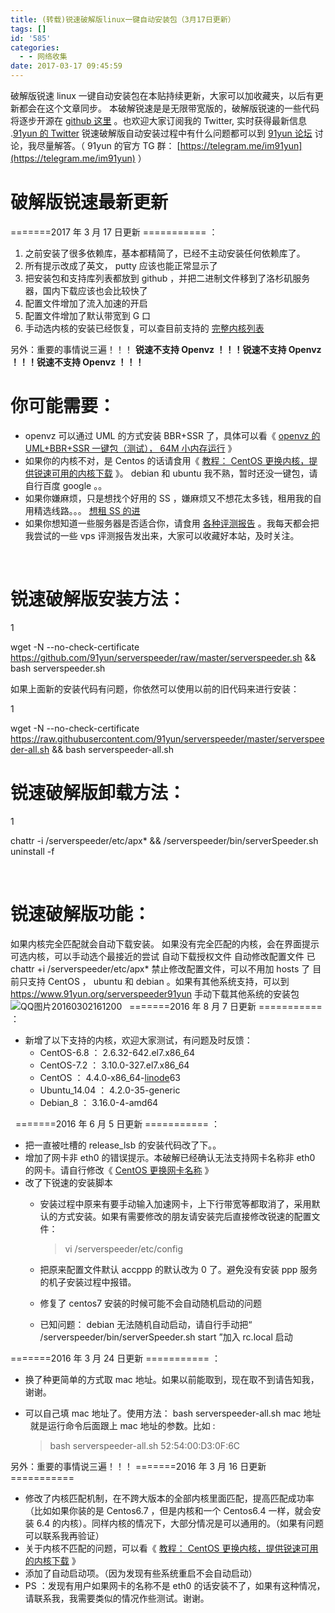 ```yaml
---
title: (转载)锐速破解版linux一键自动安装包（3月17日更新）
tags: []
id: '585'
categories:
  - - 网络收集
date: 2017-03-17 09:45:59
---
```


破解版锐速 linux 一键自动安装包在本贴持续更新，大家可以加收藏夹，以后有更新都会在这个文章同步。 本破解锐速是是无限带宽版的，破解版锐速的一些代码将逐步开源在 [github 这里](https://github.com/91yun/serverspeeder) 。也欢迎大家订阅我的 Twitter, 实时获得最新信息 .[91yun 的 Twitter](https://twitter.com/91yun_org) 锐速破解版自动安装过程中有什么问题都可以到 [91yun 论坛](http://bbs.91yun.org/) 讨论，我尽量解答。（ 91yun 的官方 TG 群： [https://telegram.me/im91yun](https://telegram.me/im91yun) ）

# 破解版锐速最新更新

\=======2017 年 3 月 17 日更新 =========== ：

1.  之前安装了很多依赖库，基本都精简了，已经不主动安装任何依赖库了。
2.  所有提示改成了英文， putty 应该也能正常显示了
3.  把安装包和支持库列表都放到 github ，并把二进制文件移到了洛杉矶服务器，国内下载应该也会比较快了
4.  配置文件增加了流入加速的开启
5.  配置文件增加了默认带宽到 G 口
6.  手动选内核的安装已经恢复，可以查目前支持的 [完整内核列表](https://www.91yun.org/serverspeeder91yun)

另外：重要的事情说三遍！！！ **锐速不支持 Openvz ！！！锐速不支持 Openvz ！！！锐速不支持 Openvz ！！！**

# 你可能需要：

*   openvz 可以通过 UML 的方式安装 BBR+SSR 了，具体可以看《 [openvz 的 UML+BBR+SSR 一键包（测试）， 64M 小内存运行](https://bbs.91yun.org/discussion/65/openvz%E7%9A%84uml-bbr-ssr%E4%B8%80%E9%94%AE%E5%8C%85-%E6%B5%8B%E8%AF%95-64m%E5%B0%8F%E5%86%85%E5%AD%98%E8%BF%90%E8%A1%8C-3%E6%9C%8816%E6%97%A5%E6%9B%B4%E6%96%B0#latest) 》
*   如果你的内核不对，是 Centos 的话请食用《 [教程： CentOS 更换内核，提供锐速可用的内核下载](https://www.91yun.org/archives/795) 》。 debian 和 ubuntu 我不熟，暂时还没一键包，请自行百度 google 。。
*   如果你嫌麻烦，只是想找个好用的 SS ，嫌麻烦又不想花太多钱，租用我的自用精选线路。。。 [想租 SS 的进](https://www.ss100.pw/)
*   如果你想知道一些服务器是否适合你，请食用 [各种评测报告](https://www.91yun.org/?s=%E8%AF%84%E6%B5%8B) 。我每天都会把我尝试的一些 vps 评测报告发出来，大家可以收藏好本站，及时关注。

 

# 锐速破解版安装方法：

1

wget \-N \--no\-check\-certificate https://github.com/91yun/serverspeeder/raw/master/serverspeeder.sh && bash serverspeeder.sh

如果上面新的安装代码有问题，你依然可以使用以前的旧代码来进行安装：

1

wget \-N \--no\-check\-certificate https://raw.githubusercontent.com/91yun/serverspeeder/master/serverspeeder-all.sh && bash serverspeeder-all.sh

# 锐速破解版卸载方法：

1

chattr \-i /serverspeeder/etc/apx\* && /serverspeeder/bin/serverSpeeder.sh uninstall \-f

 

# 锐速破解版功能：

如果内核完全匹配就会自动下载安装。 如果没有完全匹配的内核，会在界面提示可选内核，可以手动选个最接近的尝试 自动下载授权文件 自动修改配置文件 已 chattr +i /serverspeeder/etc/apx\* 禁止修改配置文件，可以不用加 hosts 了 目前只支持 CentOS ， ubuntu 和 debian 。如果有其他系统支持，可以到 https://www.91yun.org/serverspeeder91yun 手动下载其他系统的安装包 ![QQ图片20160302161200](http://gcsee.com/wp-content/uploads/2017/03/20170317014600116.png)   =======2016 年 8 月 7 日更新 =========== ：

*   新增了以下支持的内核，欢迎大家测试，有问题及时反馈：
    *   CentOS-6.8 ： 2.6.32-642.el7.x86\_64
    *   CentOS-7.2 ： 3.10.0-327.el7.x86\_64
    *   CentOS ： 4.4.0-x86\_64-[linode](https://www.91yun.org/go/linode "linode")63
    *   Ubuntu\_14.04 ： 4.2.0-35-generic
    *   Debian\_8 ： 3.16.0-4-amd64

  =======2016 年 6 月 5 日更新 =========== ：

*   把一直被吐槽的 release\_lsb 的安装代码改了下。。
*   增加了网卡非 eth0 的错误提示。本破解已经确认无法支持网卡名称非 eth0 的网卡。请自行修改《 [CentOS 更换网卡名称](https://www.91yun.org/archives/1217) 》
*   改了下锐速的安装脚本
    *   安装过程中原来有要手动输入加速网卡，上下行带宽等都取消了，采用默认的方式安装。如果有需要修改的朋友请安装完后直接修改锐速的配置文件：
        
        > vi /serverspeeder/etc/config
        
    *   把原来配置文件默认 accppp 的默认改为 0 了。避免没有安装 ppp 服务的机子安装过程中报错。
    *   修复了 centos7 安装的时候可能不会自动随机启动的问题
    *   已知问题： debian 无法随机自动启动，请自行手动把“ /serverspeeder/bin/serverSpeeder.sh start ”加入 rc.local 启动

\=======2016 年 3 月 24 日更新 =========== ：

*   换了种更简单的方式取 mac 地址。如果以前能取到，现在取不到请告知我，谢谢。
*   可以自己填 mac 地址了。使用方法： bash serverspeeder-all.sh mac 地址   就是运行命令后面跟上 mac 地址的参数。比如 :
    
    > bash serverspeeder-all.sh 52:54:00:D3:0F:6C
    

另外：重要的事情说三遍！！！ =======2016 年 3 月 16 日更新 ===========

*   修改了内核匹配机制，在不跨大版本的全部内核里面匹配，提高匹配成功率（比如如果你装的是 Centos6.7 ，但是内核和一个 Centos6.4 一样，就会安装 6.4 的内核）。同样内核的情况下，大部分情况是可以通用的。（如果有问题可以联系我再验证）
*   关于内核不匹配的问题，可以看《 [教程： CentOS 更换内核，提供锐速可用的内核下载](https://www.91yun.org/archives/795) 》
*   添加了自动启动项。（因为发现有些系统重启不会自动启动）
*   PS ：发现有用户如果网卡的名称不是 eth0 的话安装不了，如果有这种情况，请联系我，我需要类似的情况作些测试。谢谢。